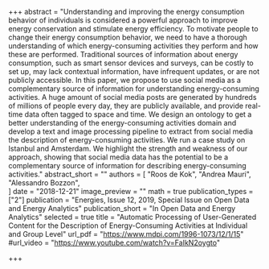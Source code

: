 +++
abstract = "Understanding and improving the energy consumption behavior of individuals is considered a powerful approach to improve energy conservation and stimulate energy efficiency. To motivate people to change their energy consumption behavior, we need to have a thorough understanding of which energy-consuming activities they perform and how these are performed. Traditional sources of information about energy consumption, such as smart sensor devices and surveys, can be costly to set up, may lack contextual information, have infrequent updates, or are not publicly accessible. In this paper, we propose to use social media as a complementary source of information for understanding energy-consuming activities. A huge amount of social media posts are generated by hundreds of millions of people every day, they are publicly available, and provide real-time data often tagged to space and time. We design an ontology to get a better understanding of the energy-consuming activities domain and develop a text and image processing pipeline to extract from social media the description of energy-consuming activities. We run a case study on Istanbul and Amsterdam. We highlight the strength and weakness of our approach, showing that social media data has the potential to be a complementary source of information for describing energy-consuming activities."
abstract_short = ""
authors = [	"Roos de Kok",
"Andrea Mauri",		
"Alessandro Bozzon",	
]
date = "2018-12-21"
image_preview = ""
math = true
publication_types = ["2"]
publication = "Energies, Issue 12, 2019, Special Issue on Open Data and Energy Analytics"
publication_short = "In Open Data and Energy Analytics"
selected = true
title = "Automatic Processing of User-Generated Content for the Description of Energy-Consuming Activities at Individual and Group Level"
url_pdf = "https://www.mdpi.com/1996-1073/12/1/15"
#url_video = "https://www.youtube.com/watch?v=FaIkN2oygto"

+++

